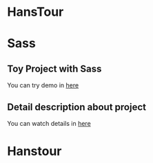 # HansTour
# Sass

## Toy Project with Sass
You can try demo in [here](https://hohuns.github.io/HansTour/)

## Detail description about project
You can watch details in [here](https://www.notion.so/hohuns17/Hans-Tours-Travel-agency-website-b94817d554d340de9f5bd4a1e5b4c9a1?pvs=4)
# Hanstour
